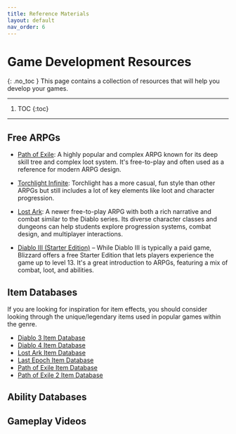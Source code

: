 ```yaml
---
title: Reference Materials
layout: default
nav_order: 6
---
```


# Game Development Resources
{: .no_toc }
This page contains a collection of resources that will help you develop your games.

---
1. TOC
{:toc}
---

## Free ARPGs
- [Path of Exile](https://store.steampowered.com/app/238960/Path_of_Exile/): A highly popular and complex ARPG known for its deep skill tree and complex loot system. It's free-to-play and often used as a reference for modern ARPG design.

- [Torchlight Infinite](https://store.steampowered.com/app/1974050/Torchlight_Infinite/): Torchlight has a more casual, fun style than other ARPGs but still includes a lot of key elements like loot and character progression.

- [Lost Ark](https://store.steampowered.com/agecheck/app/1599340/): A newer free-to-play ARPG with both a rich narrative and combat similar to the Diablo series. Its diverse character classes and dungeons can help students explore progression systems, combat design, and multiplayer interactions.

- [Diablo III (Starter Edition)](https://diablo3.blizzard.com/en-us/) – While Diablo III is typically a paid game, Blizzard offers a free Starter Edition that lets players experience the game up to level 13. It's a great introduction to ARPGs, featuring a mix of combat, loot, and abilities.

## Item Databases
If you are looking for inspiration for item effects, you should consider looking through the unique/legendary items used in popular games within the genre.

- [Diablo 3 Item Database](https://us.diablo3.blizzard.com/en-us/item/)
- [Diablo 4 Item Database](https://diablo4.life/database/uniques)
- [Lost Ark Item Database](https://lostarkcodex.com/us/items/)
- [Last Epoch Item Database](https://www.lastepochtools.com/db/)
- [Path of Exile Item Database](https://www.pathofexile.com/item-data)
- [Path of Exile 2 Item Database](https://poe2db.tw/us/)

## Ability Databases


## Gameplay Videos

